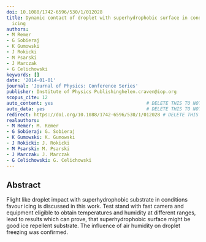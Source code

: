 ```yaml
---
doi: 10.1088/1742-6596/530/1/012028
title: Dynamic contact of droplet with superhydrophobic surface in conditions favour
  icing
authors:
- M Remer
- G Sobieraj
- K Gumowski
- J Rokicki
- M Psarski
- J Marczak
- G Celichowski
keywords: []
date: '2014-01-01'
journal: 'Journal of Physics: Conference Series'
publisher: Institute of Physics Publishinghelen.craven@iop.org
scopus_cite: 12
auto_content: yes                                  # DELETE THIS TO NOT AUTO GENERATE CONTENT
auto_data: yes                                     # DELETE THIS TO NOT AUTO GENERATE METADATA
redirect: https://doi.org/10.1088/1742-6596/530/1/012028 # DELETE THIS TO NOT REDIRECT
realauthors:
- M Remer: M. Remer
- G Sobieraj: G. Sobieraj
- K Gumowski: K. Gumowski
- J Rokicki: J. Rokicki
- M Psarski: M. Psarski
- J Marczak: J. Marczak
- G Celichowski: G. Celichowski
---
```



## Abstract
Flight like droplet impact with superhydrophobic substrate in conditions favour icing is discussed in this work. Test stand with fast camera and equipment eligible to obtain temperatures and humidity at different ranges, lead to results which can prove, that superhydrophobic surface might be good ice repellent substrate. The influence of air humidity on droplet freezing was confirmed.
